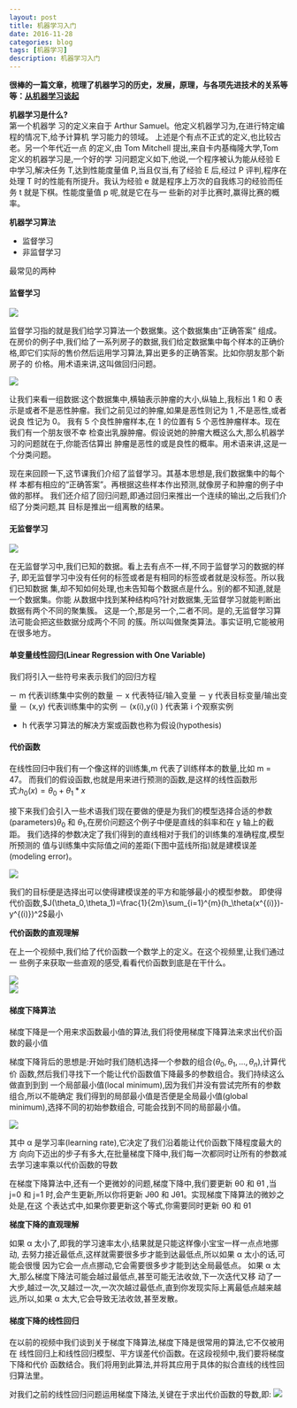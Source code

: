 ```yaml
---
layout: post
title: 机器学习入门
date: 2016-11-28
categories: blog
tags: [机器学习]
description: 机器学习入门
---
```


**很棒的一篇文章，梳理了机器学习的历史，发展，原理，与各项先进技术的关系等等：[从机器学习谈起](http://www.cnblogs.com/subconscious/p/4107357.html)**

**机器学习是什么?**      
第一个机器学 习的定义来自于 Arthur Samuel。他定义机器学习为,在进行特定编程的情况下,给予计算机 学习能力的领域。     上述是个有点不正式的定义,也比较古老。另一个年代近一点 的定义,由 Tom Mitchell 提出,来自卡内基梅隆大学,Tom 定义的机器学习是,一个好的学 习问题定义如下,他说,一个程序被认为能从经验 E 中学习,解决任务 T,达到性能度量值 P,当且仅当,有了经验 E 后,经过 P 评判,程序在处理 T 时的性能有所提升。我认为经验 e 就是程序上万次的自我练习的经验而任务 t 就是下棋。性能度量值 p 呢,就是它在与一 些新的对手比赛时,赢得比赛的概率。   


**机器学习算法**       
- 监督学习   
- 非监督学习         

最常见的两种   

#### 监督学习      

![](https://raw.githubusercontent.com/whuhan2013/myImage/master/machineLearning/p1.png)

监督学习指的就是我们给学习算法一个数据集。这个数据集由“正确答案” 组成。在房价的例子中,我们给了一系列房子的数据,我们给定数据集中每个样本的正确价 格,即它们实际的售价然后运用学习算法,算出更多的正确答案。比如你朋友那个新房子的 价格。用术语来讲,这叫做回归问题。

![](https://raw.githubusercontent.com/whuhan2013/myImage/master/machineLearning/p2.png)

让我们来看一组数据:这个数据集中,横轴表示肿瘤的大小,纵轴上,我标出 1 和 0 表 示是或者不是恶性肿瘤。我们之前见过的肿瘤,如果是恶性则记为 1 ,不是恶性,或者说良 性记为 0。
我有 5 个良性肿瘤样本,在 1 的位置有 5 个恶性肿瘤样本。现在我们有一个朋友很不幸 检查出乳腺肿瘤。假设说她的肿瘤大概这么大,那么机器学习的问题就在于,你能否估算出 肿瘤是恶性的或是良性的概率。用术语来讲,这是一个分类问题。

 现在来回顾一下,这节课我们介绍了监督学习。其基本思想是,我们数据集中的每个样 本都有相应的“正确答案”。再根据这些样本作出预测,就像房子和肿瘤的例子中做的那样。 我们还介绍了回归问题,即通过回归来推出一个连续的输出,之后我们介绍了分类问题,其 目标是推出一组离散的结果。


#### 无监督学习     

 ![](https://raw.githubusercontent.com/whuhan2013/myImage/master/machineLearning/p3.png)    

 在无监督学习中,我们已知的数据。看上去有点不一样,不同于监督学习的数据的样子, 即无监督学习中没有任何的标签或者是有相同的标签或者就是没标签。所以我们已知数据 集,却不知如何处理,也未告知每个数据点是什么。别的都不知道,就是一个数据集。你能 从数据中找到某种结构吗?针对数据集,无监督学习就能判断出数据有两个不同的聚集簇。 这是一个,那是另一个,二者不同。是的,无监督学习算法可能会把这些数据分成两个不同 的簇。所以叫做聚类算法。事实证明,它能被用在很多地方。


#### 单变量线性回归(Linear Regression with One Variable)      
我们将引入一些符号来表示我们的回归方程     

－ m 代表训练集中实例的数量
－ x 代表特征/输入变量
－ y 代表目标变量/输出变量
－ (x,y) 代表训练集中的实例
－ (x(i),y(i) ) 代表第 i 个观察实例
- h 代表学习算法的解决方案或函数也称为假设(hypothesis)   

#### 代价函数      
在线性回归中我们有一个像这样的训练集,m 代表了训练样本的数量,比如 m = 47。 而我们的假设函数,也就是用来进行预测的函数,是这样的线性函数形式:$h_0(x)=\theta_0+\theta_1*x$

接下来我们会引入一些术语我们现在要做的便是为我们的模型选择合适的参数
(parameters)$θ_0$ 和 $θ_1$,在房价问题这个例子中便是直线的斜率和在 y 轴上的截距。 我们选择的参数决定了我们得到的直线相对于我们的训练集的准确程度,模型所预测的
值与训练集中实际值之间的差距(下图中蓝线所指)就是建模误差(modeling error)。

 ![](https://raw.githubusercontent.com/whuhan2013/myImage/master/machineLearning/p4.png) 

我们的目标便是选择出可以使得建模误差的平方和能够最小的模型参数。 即使得代价函数,$J(\theta_0,\theta_1)=\frac{1}{2m}\sum_{i=1}^{m}(h_\theta(x^{(i)})-y^{(i)})^2$最小     


**代价函数的直观理解**   

在上一个视频中,我们给了代价函数一个数学上的定义。在这个视频里,让我们通过一 些例子来获取一些直观的感受,看看代价函数到底是在干什么。

![](https://raw.githubusercontent.com/whuhan2013/myImage/master/machineLearning/p5.png)  
![](https://raw.githubusercontent.com/whuhan2013/myImage/master/machineLearning/p6.png)  

#### 梯度下降算法    

梯度下降是一个用来求函数最小值的算法,我们将使用梯度下降算法来求出代价函数的最小值     

梯度下降背后的思想是:开始时我们随机选择一个参数的组合$(θ_0,θ_1,...,θ_n)$,计算代价 函数,然后我们寻找下一个能让代价函数值下降最多的参数组合。我们持续这么做直到到到 一个局部最小值(local minimum),因为我们并没有尝试完所有的参数组合,所以不能确定 我们得到的局部最小值是否便是全局最小值(global minimum),选择不同的初始参数组合, 可能会找到不同的局部最小值。

![](https://raw.githubusercontent.com/whuhan2013/myImage/master/machineLearning/p7.png)  

其中 α 是学习率(learning rate),它决定了我们沿着能让代价函数下降程度最大的方
向向下迈出的步子有多大,在批量梯度下降中,我们每一次都同时让所有的参数减去学习速率乘以代价函数的导数

在梯度下降算法中,还有一个更微妙的问题,梯度下降中,我们要更新 θ0 和 θ1 ,当 j=0 和 j=1 时,会产生更新,所以你将更新 Jθ0 和 Jθ1。实现梯度下降算法的微妙之处是,在这 个表达式中,如果你要更新这个等式,你需要同时更新 θ0 和 θ1

**梯度下降的直观理解** 

如果 α 太小了,即我的学习速率太小,结果就是只能这样像小宝宝一样一点点地挪动, 去努力接近最低点,这样就需要很多步才能到达最低点,所以如果 α 太小的话,可能会很慢 因为它会一点点挪动,它会需要很多步才能到达全局最低点。
如果 α 太大,那么梯度下降法可能会越过最低点,甚至可能无法收敛,下一次迭代又移
动了一大步,越过一次,又越过一次,一次次越过最低点,直到你发现实际上离最低点越来越远,所以,如果 α 太大,它会导致无法收敛,甚至发散。

#### 梯度下降的线性回归     

在以前的视频中我们谈到关于梯度下降算法,梯度下降是很常用的算法,它不仅被用在 线性回归上和线性回归模型、平方误差代价函数。在这段视频中,我们要将梯度下降和代价 函数结合。我们将用到此算法,并将其应用于具体的拟合直线的线性回归算法里。


对我们之前的线性回归问题运用梯度下降法,关键在于求出代价函数的导数,即: 
![](https://raw.githubusercontent.com/whuhan2013/myImage/master/machineLearning/p8.png) 





